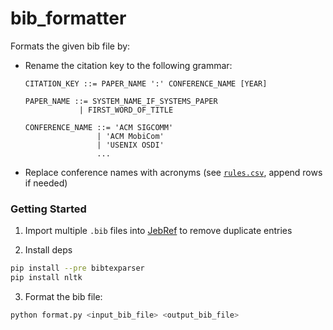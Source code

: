 # bib_formatter

Formats the given bib file by:

* Rename the citation key to the following grammar:

    ```ebnf
    CITATION_KEY ::= PAPER_NAME ':' CONFERENCE_NAME [YEAR]

    PAPER_NAME ::= SYSTEM_NAME_IF_SYSTEMS_PAPER
                | FIRST_WORD_OF_TITLE

    CONFERENCE_NAME ::= 'ACM SIGCOMM'
                    | 'ACM MobiCom' 
                    | 'USENIX OSDI' 
                    ...
    ```

* Replace conference names with acronyms (see [`rules.csv`](rules.csv), append
  rows if needed)

### Getting Started

1. Import multiple `.bib` files into [JebRef](https://www.jabref.org) to remove
   duplicate entries

2. Install deps

```bash
pip install --pre bibtexparser
pip install nltk
```

3. Format the bib file:

```bash
python format.py <input_bib_file> <output_bib_file>
```